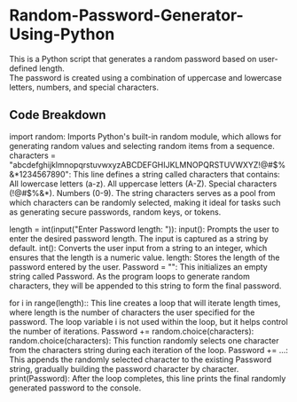 # Random-Password-Generator-Using-Python
This is a Python script that generates a random password based on user-defined length. 
<br>
The password is created using a combination of uppercase and lowercase letters, numbers, and special characters.

## Code Breakdown

import random: Imports Python's built-in random module, which allows for generating random values and selecting random items from a sequence.
characters = "abcdefghijklmnopqrstuvwxyzABCDEFGHIJKLMNOPQRSTUVWXYZ!@#$%&*1234567890":
This line defines a string called characters that contains:
All lowercase letters (a-z).
All uppercase letters (A-Z).
Special characters (!@#$%&*).
Numbers (0-9).
The string characters serves as a pool from which characters can be randomly selected, making it ideal for tasks such as generating secure passwords, random keys, or tokens.

length = int(input("Enter Password length: ")):
input(): Prompts the user to enter the desired password length. The input is captured as a string by default.
int(): Converts the user input from a string to an integer, which ensures that the length is a numeric value.
length: Stores the length of the password entered by the user.
Password = "":
This initializes an empty string called Password. As the program loops to generate random characters, they will be appended to this string to form the final password.

for i in range(length)::
This line creates a loop that will iterate length times, where length is the number of characters the user specified for the password. The loop variable i is not used within the loop, but it helps control the number of iterations.
Password += random.choice(characters):
random.choice(characters): This function randomly selects one character from the characters string during each iteration of the loop.
Password += ...: This appends the randomly selected character to the existing Password string, gradually building the password character by character.
print(Password):
After the loop completes, this line prints the final randomly generated password to the console.
